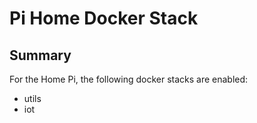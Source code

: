 # Pi Home Docker Stack

## Summary

For the Home Pi, the following docker stacks are enabled:

- utils
- iot
